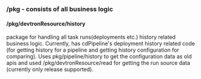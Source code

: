 ### /pkg - consists of all business logic 

#### /pkg/devtronResource/history 
package for handling all task runs(deployments etc.) history related business logic. 
Currently, has cdPipeline's deployment history related code (for getting history for a pipeline and getting history configuration for comparing).
Uses pkg/pipeline/history to get the configuration data as old apis and used /pkg/devtronResource/read for getting the run source data (currently only release supported). 
